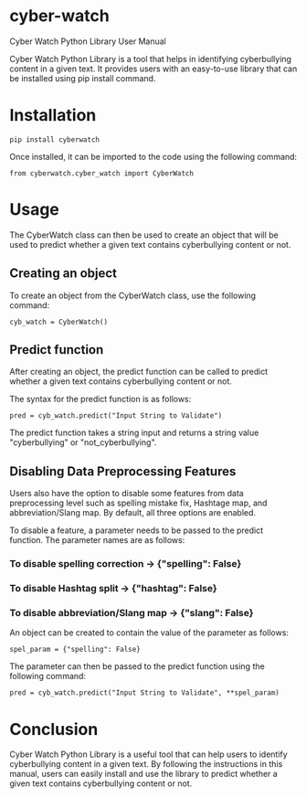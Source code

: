 # cyber-watch

Cyber Watch Python Library User Manual

Cyber Watch Python Library is a tool that helps in identifying cyberbullying content in a given text. It provides users with an easy-to-use library that can be installed using pip install command. 


# Installation

`pip install cyberwatch`

Once installed, it can be imported to the code using the following command:

`from cyberwatch.cyber_watch import CyberWatch`

# Usage

The CyberWatch class can then be used to create an object that will be used to predict whether a given text contains cyberbullying content or not.

## Creating an object
To create an object from the CyberWatch class, use the following command:

`cyb_watch = CyberWatch()`

## Predict function
After creating an object, the predict function can be called to predict whether a given text contains cyberbullying content or not.

The syntax for the predict function is as follows:

`pred = cyb_watch.predict("Input String to Validate")`

The predict function takes a string input and returns a string value "cyberbullying" or "not_cyberbullying".

## Disabling Data Preprocessing Features
Users also have the option to disable some features from data preprocessing level such as spelling mistake fix, Hashtage map, and abbreviation/Slang map. By default, all three options are enabled.

To disable a feature, a parameter needs to be passed to the predict function. The parameter names are as follows:

### To disable spelling correction -> {"spelling": False}
### To disable Hashtag split -> {"hashtag": False}
### To disable abbreviation/Slang map -> {"slang": False}

An object can be created to contain the value of the parameter as follows:

`spel_param = {"spelling": False}`

The parameter can then be passed to the predict function using the following command:

`pred = cyb_watch.predict("Input String to Validate", **spel_param)`

# Conclusion
Cyber Watch Python Library is a useful tool that can help users to identify cyberbullying content in a given text. By following the instructions in this manual, users can easily install and use the library to predict whether a given text contains cyberbullying content or not.
